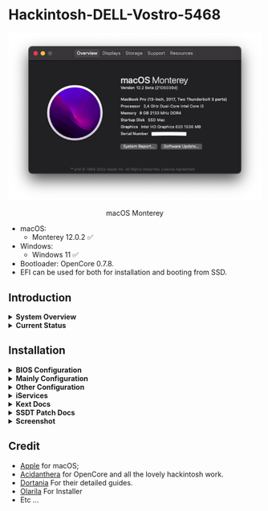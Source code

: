 # Hackintosh-DELL-Vostro-5468


![Monterey](Screenshot/1.png)


<p align = "center">
macOS Monterey
</p>

* macOS:
  - Monterey 12.0.2 ✅
* Windows:
  - Windows 11 ✅
* Bootloader: OpenCore 0.7.8.
* EFI can be used for both for installation and booting from SSD.

## Introduction

<details>  
<summary><strong>System Overview</strong></summary>
</br>

**Dell Vostro-14 5468**

| Type | Item |
| ---- | ---- |
| CPU | Intel Core i3-7100U @ 2.40 GHz, 3M Cache |
| RAM | Samsung 8GB DDR4-2133MHz |
| SSD1 | Digital Alliance 128GB M.2 SATA III |
| HDD2 | Western Digital WD5000LPCX 500GB SATA Hard Drive |
| Sound | Realtek ALC256 |
| Wireless, Bluetooth | Intel 3165 |
| Integrated GPU | Intel HD Graphics 620 |

</details>

<details>  
<summary><strong>Current Status</strong></summary>
</br>

| Feature | Status |
| ------------- | ------------- |
| CPU Power Management | ✅ Working |
| Sleep/Wake | ✅ Working |
| Intel HD620 Graphics Acceleration | ✅ Working |
| Intel Quartz Extreme and Intel Core Image (QE/CI) | ✅ Working |
| Brightness control slider | ✅ Working |
| Special function keys (audio, brightness...) | ✅ Working |
| Ethernet | ✅ Working |
| Audio | ✅ Working |
| Touchpad | ✅ Working |
| Battery | ✅ Working |
| iMessage/Facetime and App Store | ✅ Working  |
| Speakers and Headphones | ✅ Working |
| Built-in Microphone | ✅ Working |
| Webcam | ✅ Working |
| Wi-Fi/Bluetooth | ✅ Working |
| Hibernation | ✅ Working |
| FileVault | ✅ Working |
| Airdrop/Handoff | [-] Not Tested |
| BootCamp | [-] Not Tested |
| SD Card | ❌ [-] Not Tested |
| Fingerprint reader | ❌ Not working |

</details>

## Installation

<details>  
<summary><strong>BIOS Configuration</strong></summary>
</br>

**Recommend you should restore the BIOS setting to BIOS Setting first. Then configure the following things:**

  | Sub-menu | Key: Value | Comment |
  | --- | --- | --- |
  | UEFI Boot Path Security | `Disabled` | |
  | Enable Legacy Option ROMs | `Disabled` | Disable will help OpenCanopy load faster |
  | SATA Operation | `AHCI` | |
  | Enabled USB Boot Support | `Enabled` | |
  | Enable External USB Port | `Enabled` | |
  | Secure Boot | `Disabled` | Can set to `Enabled` if you have already custom secure boot keys and signed OpenCore binaries |
  | Wake on USB | `Enabled` | Wake from keyboard works correctly | |

</details>

<details>
<summary><strong>Mainly Configuration</strong></summary>

### Graphic Display
* Integrated Intel HD Graphics 620 support is handled by WhateverGreen, and configured in the `DeviceProperties` section of `config.plist`.

### Audio
* For ALC256 on this my Machine, I use `layout-id = 56`.
* Without any modifications, the headphone jack is buggy. External microphones aren't detected and the audio output may randomly stop working or start making weird noises.
* Start from this version, I change to use `ComboJack`. It gives better sound experience and performance when using the headset/headphone. ( See on Branch ComboJack. )

</details>

<details>
<summary><strong>Other Configuration</strong></summary>

### Wireless, Bluetooth
* The stock Intel AC 3165 can be worked well with [OpenIntelWireless](https://github.com/OpenIntelWireless).

### Sleep, Wake and Hibernation
* Hibernation now is works with GPRW Patch and support for native macOS `hibernatemode3`
* Config in Terminal :
 - `sudo pmset powernap 0`
 - `sudo pmset proximitywake 0`
 - `sudo pmset standby 0`
 - `sudo pmset tcpkeepalive 0`
 - `sudo pmset lidwake 0`

### Keyboard, Trackpad and Magic Trackpad
- Look up & data detectors
- Secondary click (with two fingers, in bottom left corner*, in bottom right corner*)
- Tap to click
- Scrolling
- Zoom in or out
- Smart zoom
- Etc ...
- `Dont forget to make setting in Sleep and Wake on Terminal`

### CPU Power Management
* Native CPU Power Management

</details>

<details>
<summary><strong>iServices</strong></summary>

* To use iMessage and other Apple services, you need to generate your own serial numbers. This can be done using [CorpNewt's GenSMBIOS](https://github.com/corpnewt/GenSMBIOS). Make sure model is `MacBookPro15,1`. Then, go [Apple Check Coverage page](https://checkcoverage.apple.com/) to check your generated serial numbers. If the website tells you that the serial number **is not valid**, that is fine. Otherwise, you have to generate a new set.

* Next you will have to copy the following values to your `config.plist`:
  - Serial Number -> `PlatformInfo/Generic/SystemSerialNumber`.
  - Board Number -> `PlatformInfo/Generic/MLB`.
  - SmUUID -> `/PlatformInfo/Generic/SystemUUID`.
  Reboot and Apple services should work.

* If they don't, follow [this in-depth guide](https://dortania.github.io/OpenCore-Post-Install/universal/iservices.html). It goes deeper into ROM, clearing NVRAM, clearing Keychain (missing this step might cause major issues), and much more.
</details>

<details>  
<summary><strong>Kext Docs</strong></summary>
</br>

* AirportItlwm.kext: Intel AC 3165 Wirelless
* AppleALC.kext: Enable Audio with layout-id=56
* BlueToolFixup.kext: Enable Bluetooth
* RealtekCardReader.kext: [Maybe fixed CardReader, because not tested now]()
* Lilu.kext: Kernel extension bringing a platform for arbitrary kext, library, and program patching throughout the system for macOS
* PropertyInjector.kext: Property Inject for Sunrise Thermal Subsystem
* RealtekRTL8111.kext: Driver Ethernet for the Realtek RTL8111/8168 family
* ThermalSolution.kext: driver for Signal Processing Controller for Intel(R) Xeon ( now IETM and B0D4 devices are correctly attached as reported by IORegistryExplorer ) 
* USBMap.kext: For Mapping USB Port
* VerbStub.kext: For Fix JackAudio with ComboJack
* VirtualSMC.kext: Advanced Apple SMC emulator in the kernel
* VoodooPS2Controller.kext: Enable Keyboard and Touchpad
* WhateverGreen.kext: Lilu plugin providing patches to select GPUs on macOS

</details>

<details>
<summary><strong>SSDT Patch Docs</strong></summary>
</br>

* ALS0: Enable light sensor
* EC-USBX: Fake embedded controller and fix USB power properties
* HPET: Fixing IRQ Conflicts
* PNLF: Fix brightness control
* SMBUS-MCHC: Fixing SMBus support
* USB-Reset: Reset All Detected Ports and hit discover ports
* XOSI: fixing I2C trackpads is enabling them within ACPI
* BRT6: Fix Mapping Brightness Keys
* CPU-PM: For Native CPU Power Management
* DMAC: Direct Memory Access Control
* MEM2: Expanded Memory Option
* PMCR: Power Management Capabilities Register
* PWRB: Power Sleep Button
* SLPB: Sleep Button Device
* GPRW: For Fix Sleep/LID/Hibernate
* GPI0: For Fix Native Touchpad
* `Now All SSDT* make to SSDT-HFDZ for make Simple`
* You Can See Configuration SSDT from [Dortania](https://dortania.github.io/OpenCore-Post-Install/#how-to-follow-this-guide)

</details>

<details>
<summary><strong>Screenshot</strong></summary>
</br>

![1](Screenshot/1.png)
![2](Screenshot/2.png)
![3](Screenshot/3.png)
![4](Screenshot/4.png)
![5](Screenshot/5.png)
![6](Screenshot/6.png)
![7](Screenshot/7.png)
![8](Screenshot/8.png)
![9](Screenshot/9.png)
![10](Screenshot/10.png)
![11](Screenshot/11.png)
![12](Screenshot/12.png)
![13](Screenshot/13.png)
![14](Screenshot/14.png)
![15](Screenshot/15.png)
![16](Screenshot/16.png)
![17](Screenshot/17.png)
![18](Screenshot/18.png)
![19](Screenshot/19.png)
![20](Screenshot/20.png)
![21](Screenshot/21.png)
![22](Screenshot/22.png)
![23](Screenshot/23.png)
![24](Screenshot/24.png)
![25](Screenshot/25.png)
* [UPDATE]
![26](Screenshot/26.png)
![27](Screenshot/27.png)
![28](Screenshot/28.png)

</details>

## Credit
- [Apple](https://apple.com) for macOS;
- [Acidanthera](https://github.com/acidanthera) for OpenCore and all the lovely hackintosh work.
- [Dortania](https://github.com/dortania) For their detailed guides.
- [Olarila](Olarila.com) For Installer
- Etc ...
